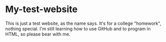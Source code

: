 # My-test-website
This is just a test website, as the name says. It's for a college "homework", nothing special.
I'm still learning how to use GitHub and to program in HTML, so please bear with me.
